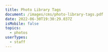 ```yaml
---
title: Photo Library Tags
document: /images/cms/photo-library-tags.pdf
date: 2022-06-30T19:30:29.037Z
isMobile: false
topics:
  - photos
userTypes:
  - staff
---
```

